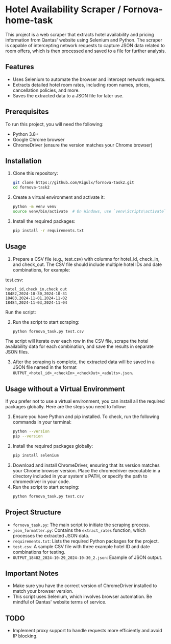 # Hotel Availability Scraper / Fornova-home-task

This project is a web scraper that extracts hotel availability and pricing information from Qantas' website using Selenium and Python. The scraper is capable of intercepting network requests to capture JSON data related to room offers, which is then processed and saved to a file for further analysis.

## Features
- Uses Selenium to automate the browser and intercept network requests.
- Extracts detailed hotel room rates, including room names, prices, cancellation policies, and more.
- Saves the extracted data to a JSON file for later use.

## Prerequisites
To run this project, you will need the following:
- Python 3.8+
- Google Chrome browser
- ChromeDriver (ensure the version matches your Chrome browser)

## Installation
1. Clone this repository:
   ```sh
   git clone https://github.com/Kigulx/fornova-task2.git
   cd fornova-task2
   ```
2. Create a virtual environment and activate it:
   ```sh
   python -m venv venv
   source venv/bin/activate  # On Windows, use `venv\Scripts\activate`
   ```
3. Install the required packages:
   ```sh
   pip install -r requirements.txt
   ```

## Usage
1. Prepare a CSV file (e.g., test.csv) with columns for hotel_id, check_in, and check_out. The CSV file should include multiple hotel IDs and date combinations, for example:

test.csv:

   ```csv
   hotel_id,check_in,check_out
   18482,2024-10-30,2024-10-31
   18483,2024-11-01,2024-11-02
   18484,2024-11-03,2024-11-04
   ```
Run the script:

2. Run the script to start scraping:
   ```sh
   python fornova_task.py test.csv
   ```
The script will iterate over each row in the CSV file, scrape the hotel availability data for each combination, and save the results in separate JSON files.

3. After the scraping is complete, the extracted data will be saved in a JSON file named in the format `OUTPUT_<hotel_id>_<checkIn>_<checkOut>_<adults>.json`.

## Usage without a Virtual Environment

If you prefer not to use a virtual environment, you can install all the required packages globally. Here are the steps you need to follow:

1. Ensure you have Python and pip installed. To check, run the following commands in your terminal:
   ```sh
   python --version
   pip --version
2. Install the required packages globally:
   ```sh
   pip install selenium
3. Download and install ChromeDriver, ensuring that its version matches your Chrome browser version. Place the chromedriver executable in a directory included in your system's PATH, or specify the path to chromedriver in your code.
4. Run the script to start scraping:
   ```sh
   python fornova_task.py test.csv
   ```

## Project Structure
- `fornova_task.py`: The main script to initiate the scraping process.
- `json_formatter.py`: Contains the `extract_rates` function, which processes the extracted JSON data.
- `requirements.txt`: Lists the required Python packages for the project.
- `test.csv`: A sample CSV file with three example hotel ID and date combinations for testing.
- `OUTPUT_18482_2024-10-29_2024-10-30_2.json`: Example of JSON output.
## Important Notes
- Make sure you have the correct version of ChromeDriver installed to match your browser version.
- This script uses Selenium, which involves browser automation. Be mindful of Qantas' website terms of service.
## TODO
- Implement proxy support to handle requests more efficiently and avoid IP blocking.

